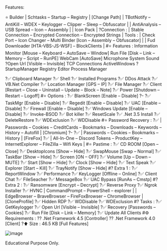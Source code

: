 
Features:

⭐️ Builder
 | Schtasks – Startup – Registry | [Change Path]
 | TBotNotify – AntiKill – WDEX – Keylogger – Clipper – Sleep – Obfuscator |
| AntiAnalysis – USB Spread – Icon – Assembly |
| Icon Pack |
?Connection :
| Stable Connection – Encrypted Connection – Encrypted Strings |
 Tools :
| Check Port – Icon Changer – Multi Binder [Icon – Assembly – Obfuscator] |
| Fud Downloader [HTA-VBS-JS-WSF] – BlockClients |
#⭐️ Features :
Information
Monitor [Mouse – Keyboard – AutoSave – Window]
Run File [Disk – Link – Memory – Script – RunPE]
WebCam [AutoSave]
Microphone
System Sound
?Open Url [Visible – Invisible]
TCP Connections
ActiveWindows
?StartupManager
Registry Editor
Process Manager

 

?✅ Clipboard Manager
?✅ Shell
?✅ Installed Programs
?✅ DDos Attack
?✅ VB.Net Compiler
?✅ Location Manager [GPS – IP]
?✅ File Manager
?✅ Client [Restart – Close – Uninstall – Update – Block – Note]
?✅ Power [Shutdown – Restart – Logoff]
#⭐️ Options :
?✅ BlankScreen [Enable – Disable]
?- ?✅ TaskMgr [Enable – Disable]
?✅ Regedit [Enable – Disable]
?✅ UAC [Enable – Disable]
?✅ Firewall [Enable – Disable]
?✅ Windows Update [Enable – Disable]
?✅ Invoke-BSOD
?✅ Bot killer
?✅ ResetScale
?✅ .Net 3.5 Install
?✅ DeleteRestore
?✅ WDExclusion
?✅ WDDisable
#⭐️ Password Recovery :
?✅ | Passwords – Cookies – CreditCards – Bookmarks – Downloads – Keywords – History – Autofill | [Chromium]
?- ?✅ | Passwords – Cookies – Bookmarks – History | [FireFox]
?✅ | All-In-One – Discord Tokens – ProductKey – InternetExplorer – FileZilla – Wifi Keys |
#⭐️ Pastime :
?✅ CD ROOM [Open – Close]
?✅ DesktopIcons [Show – Hide]
?✅ SwapMouse [Swap – Normal]
?✅ TaskBar [Show – Hide]
?✅ Screen [ON – OFF]
?✅ Volume [Up – Down – MUTE]
?✅ Start [Show – Hide]
?✅ Clock [Show – Hide]
?✅ Text Speak
?✅ Explorer [Start – Kill]
?✅ TrayNotify [Show – Hide]
#? Extra 1 :
?✅ ReportWindow
?✅ Performance
?✅ KeyLogger [Offline – Online]
?✅ Client Chat
?✅ FileSeacher
?✅ MessageBox
?✅ UAC Bypass [RunAs – Cmstp]
#? Extra 2 :
?✅ Ransomware [Encrypt – Decrypt]
?✅ Reverse Proxy
?✅ Ngrok Installer
?✅ HVNC | CommandPrompt – PowerShell – explorer | | EdgeBrowser – BraveBrowser – FireFoxBrowser – ChromeBrowser | [CloneProfile]
?✅ Hidden RDP
?✅ WDDisable
?✅ WDExclusion
#? Tasks :
?✅ GetKeylogger
?✅ Open Url [Visible – Invisible]
?✅ Recovery [Passwords – Cookies]
?✅ Run File [Disk – Link – Memory]
?✅ Update All Clients
#⚙️ Requirements :
?? .Net Framework 4.5 [Controller]
?? .Net Framework 4.0 [Client]
?⬆️ Size : 46.5 KB [Full Features]

![image](https://github.com/user-attachments/assets/822dbdb8-9464-40ba-a1d1-c3188358d849)




Educational Purpose Only.
